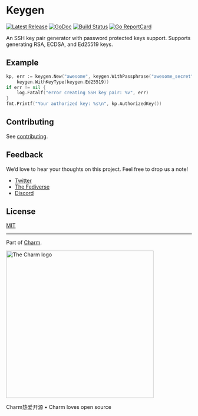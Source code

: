 # Keygen

[![Latest Release](https://img.shields.io/github/release/charmbracelet/keygen.svg)](https://github.com/charmbracelet/keygen/releases)
[![GoDoc](https://godoc.org/github.com/golang/gddo?status.svg)](https://pkg.go.dev/github.com/charmbracelet/keygen?tab=doc)
[![Build Status](https://github.com/charmbracelet/keygen/workflows/build/badge.svg)](https://github.com/charmbracelet/keygen/actions)
[![Go ReportCard](https://goreportcard.com/badge/charmbracelet/keygen)](https://goreportcard.com/report/charmbracelet/keygen)

An SSH key pair generator with password protected keys support. Supports generating RSA, ECDSA, and Ed25519 keys.

## Example

```go
kp, err := keygen.New("awesome", keygen.WithPassphrase("awesome_secret"),
	keygen.WithKeyType(keygen.Ed25519))
if err != nil {
	log.Fatalf("error creating SSH key pair: %v", err)
}
fmt.Printf("Your authorized key: %s\n", kp.AuthorizedKey())
```

## Contributing

See [contributing][contribute].

[contribute]: https://github.com/charmbracelet/keygen/contribute

## Feedback

We’d love to hear your thoughts on this project. Feel free to drop us a note!

- [Twitter](https://twitter.com/charmcli)
- [The Fediverse](https://mastodon.social/@charmcli)
- [Discord](https://charm.sh/chat)

## License

[MIT](https://github.com/charmbracelet/keygen/raw/master/LICENSE)

---

Part of [Charm](https://charm.sh).

<a href="https://charm.sh/"><img alt="The Charm logo" src="https://stuff.charm.sh/charm-badge.jpg" width="400"></a>

Charm热爱开源 • Charm loves open source
